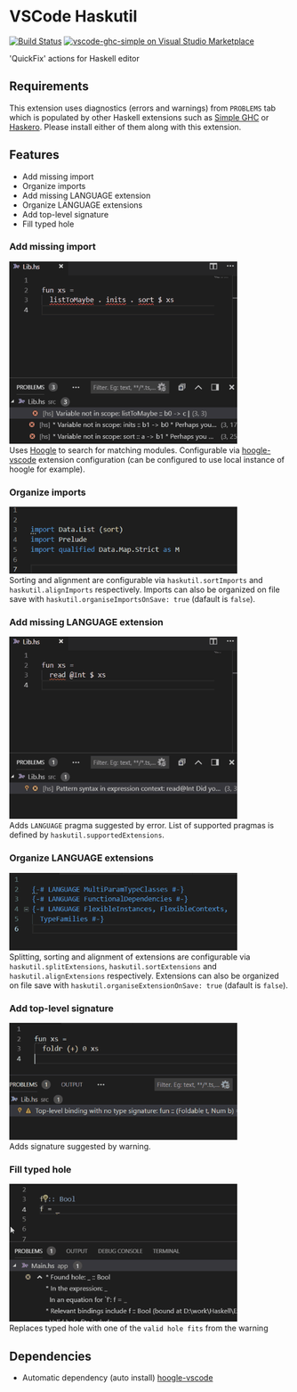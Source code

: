 # VSCode Haskutil
[![Build Status](https://travis-ci.org/EduardSergeev/vscode-haskutil.svg?branch=master)](https://travis-ci.org/EduardSergeev/vscode-haskutil)
[![vscode-ghc-simple on Visual Studio Marketplace](https://img.shields.io/vscode-marketplace/v/edka.haskutil.svg)](https://marketplace.visualstudio.com/items?itemName=Edka.haskutil)


'QuickFix' actions for Haskell editor  


## Requirements
This extension uses diagnostics (errors and warnings) from `PROBLEMS` tab which is populated by other Haskell extensions such as [Simple GHC](https://marketplace.visualstudio.com/items?itemName=dramforever.vscode-ghc-simple) or [Haskero](https://marketplace.visualstudio.com/items?itemName=Vans.haskero). Please install either of them along with this extension.

## Features
 * Add missing import
 * Organize imports
 * Add missing LANGUAGE extension
 * Organize LANGUAGE extensions
 * Add top-level signature
 * Fill typed hole

### Add missing import  
![Add missing import](/images/AddImport_sm.gif "Add missing import")  
Uses [Hoogle](https://www.haskell.org/hoogle/) to search for matching modules. Configurable via  [hoogle-vscode](https://marketplace.visualstudio.com/items?itemName=jcanero.hoogle-vscode) extension configuration (can be configured to use local instance of hoogle for example).

### Organize imports  
![Organize imports](/images/OrganizeImports_sm.gif "Organize imports")  
Sorting and alignment are configurable via `haskutil.sortImports` and `haskutil.alignImports` respectively. Imports can also be organized on file save with `haskutil.organiseImportsOnSave: true` (dafault is `false`). 

### Add missing LANGUAGE extension  
![Add extension](/images/AddExtension_sm.gif "Add extension")  
Adds `LANGUAGE` pragma suggested by error. List of supported pragmas is defined by `haskutil.supportedExtensions`.

### Organize LANGUAGE extensions  
![Organize extensions](/images/OrganizeExtensions_sm.gif "Organize extensions")  
Splitting, sorting and alignment of extensions are configurable via `haskutil.splitExtensions`, `haskutil.sortExtensions` and `haskutil.alignExtensions` respectively. Extensions can also be organized on file save with `haskutil.organiseExtensionOnSave: true` (dafault is `false`). 

### Add top-level signature
![Add top-level signature](/images/AddSignature_sm.gif "Add top-level signature")  
Adds signature suggested by warning.

### Fill typed hole
![Fill typed hole](/images/FillTypedHole_sm.gif "Fill types hole")  
Replaces typed hole with one of the `valid hole fits` from the warning

## Dependencies

 * Automatic dependency (auto install) [hoogle-vscode](https://marketplace.visualstudio.com/items?itemName=jcanero.hoogle-vscode)
